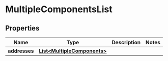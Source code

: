 

# MultipleComponentsList


## Properties

| Name | Type | Description | Notes |
|------------ | ------------- | ------------- | -------------|
|**addresses** | [**List&lt;MultipleComponents&gt;**](MultipleComponents.md) |  |  |



